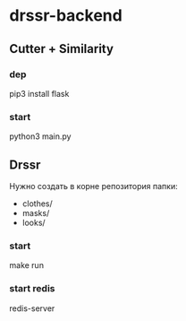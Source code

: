 # drssr-backend

## Cutter + Similarity
### dep
pip3 install flask
### start
python3 main.py

## Drssr

Нужно создать в корне репозитория папки:
 * clothes/
 * masks/
 * looks/

### start
make run

### start redis
redis-server
